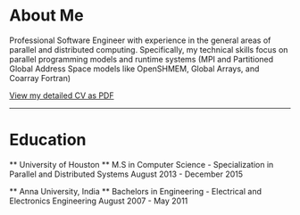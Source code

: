 # About Me

Professional Software Engineer with experience in the general areas of parallel and distributed computing. Specifically, my technical skills focus on parallel programming models and runtime systems (MPI and Partitioned Global Address Space models like OpenSHMEM, Global Arrays, and Coarray Fortran)

[View my detailed CV as PDF](https://github.com/naveen-rn/naveen-rn.github.io/raw/master/cv/cv.pdf)

---

# Education

** University of Houston **
M.S in Computer Science - Specialization in Parallel and Distributed Systems
August 2013 - December 2015

** Anna University, India **
Bachelors in Engineering - Electrical and Electronics Engineering
August 2007 - May 2011
